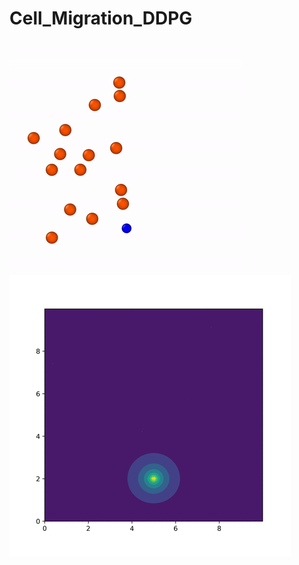 # Cell_Migration_DDPG


![](./Cell_Migration.gif)       ![Concentration Field](./Concentration.gif)
